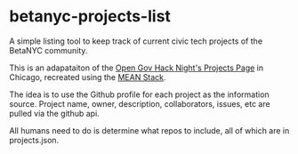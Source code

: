 
betanyc-projects-list
=====================

A simple listing tool to keep track of current civic tech projects of the BetaNYC community.  

This is an adapataiton of the [Open Gov Hack Night's Projects Page](https://github.com/open-city/open-gov-hack-night) in Chicago, recreated using the [MEAN Stack](http://www,mean.io).

The idea is to use the Github profile for each project as the information source.  Project name, owner, description, collaborators, issues, etc are pulled via the github api. 

All humans need to do is determine what repos to include, all of which are in projects.json.

